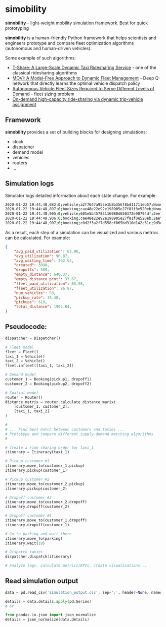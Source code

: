 # simobility

**simobility** - light-weight mobility simulation framework. Best for quick prototyping

**simobility** is a human-friendly Python framework that helps scientists and engineers prototype and compare fleet optimization algorithms (autonomous and human-driven vehicles).

Some example of such algorithms:
* [T-Share: A Large-Scale Dynamic Taxi Ridesharing Service](https://www.microsoft.com/en-us/research/publication/t-share-a-large-scale-dynamic-taxi-ridesharing-service/) - one of the classical ridesharing algorithms 
* [MOVI: A Model-Free Approach to Dynamic Fleet Management](https://arxiv.org/abs/1804.04758) - Deep Q-network that directly learns the optimal vehicle dispatch policy
* [Autonomous Vehicle Fleet Sizes Required to Serve Different Levels of Demand](https://www.research-collection.ethz.ch/handle/20.500.11850/104743) - fleet sizing problem
* [On-demand high-capacity ride-sharing via dynamic trip-vehicle assignment](https://www.pnas.org/content/114/3/462)

## Framework

**simobility** provides a set of building blocks for designing simulations:
- clock
- dispatcher
- demand model
- vehicles
- routers
- ...

## Simulation logs

Simulator logs detailed information about each state change. For example:

```bash
2020-01-22 19:44:48,082;0;vehicle;a2f7647a952e1b8b356f8bd11711eb57;None;offline;idling;{'vehicle_id': 'a2f7647a952e1b8b356f8bd11711eb57', 'position': {'lat': 40.71983, 'lon': -74.00852}}
2020-01-22 19:44:48,897;0;booking;cae48e22e92e198905e27f81f0e520eb;None;created;pending;{'pickup': {'lat': 40.72739, 'lon': -73.98882}, 'dropoff': {'lat': 40.73417, 'lon': -73.98341}, 'position': {'lat': 40.72739, 'lon': -73.98882}}
2020-01-22 19:44:48,905;0;vehicle;601e5b45785116080d650372e90794df;2eefab1a61764d7da438d564285c2630;idling;moving_to;{'vehicle_id': '601e5b45785116080d650372e90794df', 'itinerary_id': '2eefab1a61764d7da438d564285c2630', 'itinerary_created_at': 0, 'eta': 7, 'pickup': 'cae48e22e92e198905e27f81f0e520eb', 'position': {'lat': 40.72439, 'lon': -73.98746}, 'destination': {'lat': 40.72739, 'lon': -73.98882}, 'route_duration': 7, 'route_distance': 0.35272271051930876, 'actual_duration': 0, 'actual_distance': 0.0}
2020-01-22 19:44:48,906;0;booking;cae48e22e92e198905e27f81f0e520eb;2eefab1a61764d7da438d564285c2630;pending;matched;{'vehicle_id': '601e5b45785116080d650372e90794df', 'itinerary_id': '2eefab1a61764d7da438d564285c2630', 'itinerary_created_at': 0, 'position': {'lat': 40.72739, 'lon': -73.98882}}
2020-01-22 19:44:48,907;0;booking;c0d2f3a2f7d558cf865bd310d142c31c;9d3c04896a2940068d37edf44bd00a53;pending;matched;{'vehicle_id': 'd48dd9f354366c219c3ecb54c5cefdd8', 'itinerary_id': '9d3c04896a2940068d37edf44bd00a53', 'itinerary_created_at': 0, 'position': {'lat': 40.75455, 'lon': -73.96867}}
```

As a result, each step of a simulation can be visualized and various metrics can be calculated. For example:

```json
{
    "avg_paid_utilization": 63.98,
    "avg_utilization": 96.87,
    "avg_waiting_time": 292.92,
    "created": 3998,
    "dropoffs": 589,
    "empty_distance": 640.37,
    "empty_distance_pcnt": 33.67,
    "fleet_paid_utilization": 63.98,
    "fleet_utilization": 96.87,
    "num_vehicles": 50,
    "pickup_rate": 15.48,
    "pickups": 619,
    "total_distance": 1902.04,
}
```

## Pseudocode:

```python
dispatcher = Dispatcher()

# Fleet model
fleet = Fleet()
taxi_1 = Vehicle()
taxi_2 = Vehicle()
fleet.infleet([taxi_1, taxi_2])

# Demand model
customer_1 = Booking(pickup1, dropoff1)
customer_2 = Booking(pickup2, dropoff2)

# Spatial model
router = Router()
distance_matrix = router.calculate_distance_marix(
    [customer_1, customer_2],
    [taxi_1, taxi_2]
)

#
# ... Find best match between customers and taxies ...
# Prototype and compare different supply-demand matching algorithms
#

# Create a ride sharing order for taxi_1
itinerary = Itinerary(taxi_1)

# Pickup customer #1
itinerary.move_to(customer_1.pickup)
itinerary.pickup(customer_1)

# Pickup customer #2
itinerary.move_to(customer_2.pickup)
itinerary.pickup(customer_2)

# Dropoff customer #2
itinerary.move_to(customer_2.dropoff)
itinerary.dropoff(customer_2)

# Dropoff customer #1
itinerary.move_to(customer_1.dropoff)
itinerary.dropoff(customer_1)

# Go to parking and wait there
itinerary.move_to(parking)
itinerary.wait(10)

# Dispatch taxies
dispatcher.dispatch(itinerary)

# Analyze logs, calculate metrics/KPIs, create visualizations...
```

## Read simulation output

```python
data = pd.read_csv('simulation_output.csv', sep=';', header=None, names=['datetime', 'clock_time', 'object_type', 'uuid', 'itinerary_id', 'from_state', 'to_state', 'details'], parse_dates=['datetime'], converters={'details': lambda v: eval(v)})

details = data.details.apply(pd.Series)
# or

from pandas.io.json import json_normalize
details = json_normalize(data.details)
```
